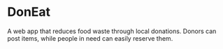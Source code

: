 # DonEat
A web app that reduces food waste through local donations. Donors can post items, while people in need can easily reserve them.
